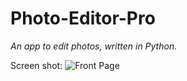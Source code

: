 # Photo-Editor-Pro
*An app to edit photos, written in Python.*

Screen shot:
![Front Page](https://github.com/Sam-prog677/Photo-Editor-Pro/tree/master/pictures/screen-shot/Start-Page "Front Page")
